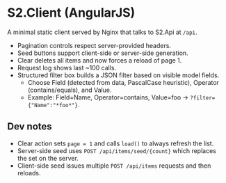 # S2.Client (AngularJS)

A minimal static client served by Nginx that talks to S2.Api at `/api`.

- Pagination controls respect server-provided headers.
- Seed buttons support client-side or server-side generation.
- Clear deletes all items and now forces a reload of page 1.
- Request log shows last ~100 calls.
- Structured filter box builds a JSON filter based on visible model fields.
	- Choose Field (detected from data, PascalCase heuristic), Operator (contains/equals), and Value.
	- Example: Field=Name, Operator=contains, Value=foo → `?filter={"Name":"*foo*"}`.

## Dev notes

- Clear action sets `page = 1` and calls `load()` to always refresh the list.
- Server-side seed uses `POST /api/items/seed/{count}` which replaces the set on the server.
- Client-side seed issues multiple `POST /api/items` requests and then reloads.

